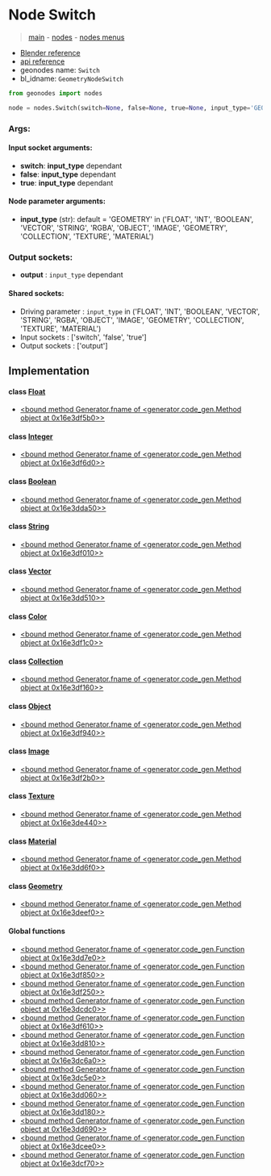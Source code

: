 # Node Switch

> [main](../structure.md) - [nodes](nodes.md) - [nodes menus](nodes_menus.md)

- [Blender reference](https://docs.blender.org/manual/en/latest/modeling/geometry_nodes/utilities/switch.html)
- [api reference](https://docs.blender.org/api/current/bpy.types.GeometryNodeSwitch.html)
- geonodes name: `Switch`
- bl_idname: `GeometryNodeSwitch`

```python
from geonodes import nodes

node = nodes.Switch(switch=None, false=None, true=None, input_type='GEOMETRY')
```

### Args:

#### Input socket arguments:

- **switch**: **input_type** dependant
- **false**: **input_type** dependant
- **true**: **input_type** dependant

#### Node parameter arguments:

- **input_type** (str): default = 'GEOMETRY' in ('FLOAT', 'INT', 'BOOLEAN', 'VECTOR', 'STRING', 'RGBA', 'OBJECT', 'IMAGE', 'GEOMETRY', 'COLLECTION', 'TEXTURE', 'MATERIAL')

### Output sockets:

- **output** : ``input_type`` dependant

#### Shared sockets:

- Driving parameter : ``input_type`` in ('FLOAT', 'INT', 'BOOLEAN', 'VECTOR', 'STRING', 'RGBA', 'OBJECT', 'IMAGE', 'GEOMETRY', 'COLLECTION', 'TEXTURE', 'MATERIAL')
- Input sockets  : ['switch', 'false', 'true']
- Output sockets : ['output']
## Implementation

#### class [Float](Float.md)

 - [<bound method Generator.fname of <generator.code_gen.Method object at 0x16e3df5b0>>](Float.md#switch)
#### class [Integer](Integer.md)

 - [<bound method Generator.fname of <generator.code_gen.Method object at 0x16e3df6d0>>](Integer.md#switch)
#### class [Boolean](Boolean.md)

 - [<bound method Generator.fname of <generator.code_gen.Method object at 0x16e3dda50>>](Boolean.md#switch)
#### class [String](String.md)

 - [<bound method Generator.fname of <generator.code_gen.Method object at 0x16e3df010>>](String.md#switch)
#### class [Vector](Vector.md)

 - [<bound method Generator.fname of <generator.code_gen.Method object at 0x16e3dd510>>](Vector.md#switch)
#### class [Color](Color.md)

 - [<bound method Generator.fname of <generator.code_gen.Method object at 0x16e3df1c0>>](Color.md#switch)
#### class [Collection](Collection.md)

 - [<bound method Generator.fname of <generator.code_gen.Method object at 0x16e3df160>>](Collection.md#switch)
#### class [Object](Object.md)

 - [<bound method Generator.fname of <generator.code_gen.Method object at 0x16e3df940>>](Object.md#switch)
#### class [Image](Image.md)

 - [<bound method Generator.fname of <generator.code_gen.Method object at 0x16e3df2b0>>](Image.md#switch)
#### class [Texture](Texture.md)

 - [<bound method Generator.fname of <generator.code_gen.Method object at 0x16e3de440>>](Texture.md#switch)
#### class [Material](Material.md)

 - [<bound method Generator.fname of <generator.code_gen.Method object at 0x16e3dd6f0>>](Material.md#switch)
#### class [Geometry](Geometry.md)

 - [<bound method Generator.fname of <generator.code_gen.Method object at 0x16e3deef0>>](Geometry.md#switch)
#### Global functions

 - [<bound method Generator.fname of <generator.code_gen.Function object at 0x16e3dd7e0>>](function.md#switch)
 - [<bound method Generator.fname of <generator.code_gen.Function object at 0x16e3df850>>](function.md#switch_float)
 - [<bound method Generator.fname of <generator.code_gen.Function object at 0x16e3df250>>](function.md#switch_integer)
 - [<bound method Generator.fname of <generator.code_gen.Function object at 0x16e3dcdc0>>](function.md#switch_boolean)
 - [<bound method Generator.fname of <generator.code_gen.Function object at 0x16e3df610>>](function.md#switch_vector)
 - [<bound method Generator.fname of <generator.code_gen.Function object at 0x16e3dd810>>](function.md#switch_string)
 - [<bound method Generator.fname of <generator.code_gen.Function object at 0x16e3dc6a0>>](function.md#switch_color)
 - [<bound method Generator.fname of <generator.code_gen.Function object at 0x16e3dc5e0>>](function.md#switch_object)
 - [<bound method Generator.fname of <generator.code_gen.Function object at 0x16e3dd060>>](function.md#switch_image)
 - [<bound method Generator.fname of <generator.code_gen.Function object at 0x16e3dd180>>](function.md#switch_geometry)
 - [<bound method Generator.fname of <generator.code_gen.Function object at 0x16e3dd690>>](function.md#switch_collection)
 - [<bound method Generator.fname of <generator.code_gen.Function object at 0x16e3dcee0>>](function.md#switch_texture)
 - [<bound method Generator.fname of <generator.code_gen.Function object at 0x16e3dcf70>>](function.md#switch_material)
